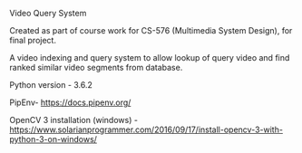 Video Query System

Created as part of course work for CS-576 (Multimedia System Design), for final project. 

A video indexing and query system to allow lookup of query video and find ranked similar video segments from database.

Python version - 3.6.2

PipEnv-
https://docs.pipenv.org/

OpenCV 3 installation (windows) - 
https://www.solarianprogrammer.com/2016/09/17/install-opencv-3-with-python-3-on-windows/